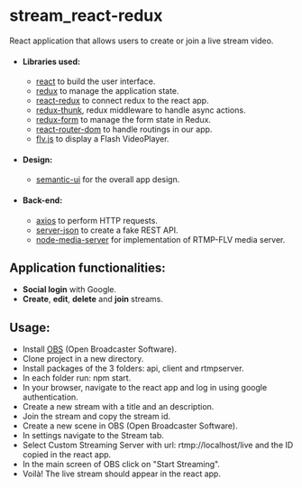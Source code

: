 # stream_react-redux

React application that allows users to create or join a live stream video.

- #### Libraries used:

  - [react](https://reactjs.org/) to build the user interface.
  - [redux](https://redux.js.org/) to manage the application state.
  - [react-redux](https://github.com/reduxjs/react-redux) to connect redux to the react app.
  - [redux-thunk](https://github.com/reduxjs/redux-thunk), redux middleware to handle async actions.
  - [redux-form](https://github.com/erikras/redux-form/) to manage the form state in Redux.
  - [react-router-dom](https://github.com/ReactTraining/react-router/tree/master/packages/react-router-dom) to handle routings in our app.
  - [flv.js](https://github.com/Bilibili/flv.js/) to display a Flash VideoPlayer.

* #### Design:

  - [semantic-ui](https://semantic-ui.com/) for the overall app design.

* #### Back-end:

  - [axios](https://github.com/axios/axios) to perform HTTP requests.
  - [server-json](https://github.com/typicode/json-server) to create a fake REST API.
  - [node-media-server](https://github.com/illuspas/Node-Media-Server) for implementation of RTMP-FLV media server.

## Application functionalities:

- **Social login** with Google.
- **Create**, **edit**, **delete** and **join** streams.

## Usage:

- Install [OBS](https://obsproject.com/) (Open Broadcaster Software).
- Clone project in a new directory.
- Install packages of the 3 folders: api, client and rtmpserver.
- In each folder run: npm start.
- In your browser, navigate to the react app and log in using google authentication.
- Create a new stream with a title and an description.
- Join the stream and copy the stream id.
- Create a new scene in OBS (Open Broadcaster Software).
- In settings navigate to the Stream tab.
- Select Custom Streaming Server with url: rtmp://localhost/live and the ID copied in the react app.
- In the main screen of OBS click on "Start Streaming".
- Voilà! The live stream should appear in the react app.
